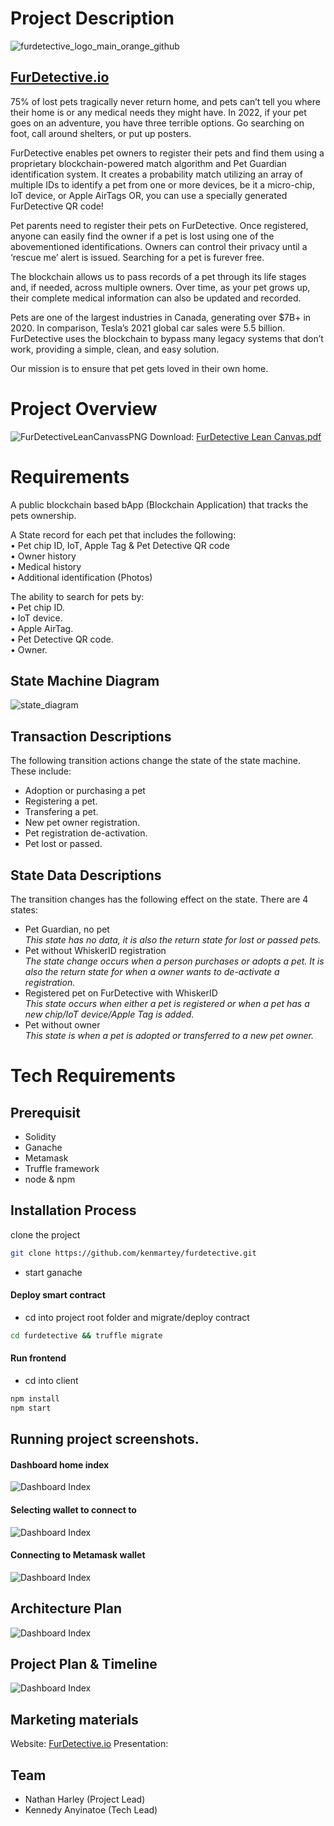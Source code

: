 # Project Description
![furdetective_logo_main_orange_github](https://user-images.githubusercontent.com/99918492/185279612-3eb568ea-a351-4f35-8ace-d6db3cc9856f.jpg)

## [FurDetective.io](https://furdetective.io)

75% of lost pets tragically never return home, and pets can’t tell you where their home is or any medical needs they might have. In 2022, if your pet goes on an adventure, you have three terrible options. Go searching on foot, call around shelters, or put up posters.  

FurDetective enables pet owners to register their pets and find them using a proprietary blockchain-powered match algorithm and Pet Guardian identification system. It creates a probability match utilizing an array of multiple IDs to identify a pet from one or more devices, be it a micro-chip, IoT device, or Apple AirTags OR, you can use a specially generated FurDetective QR code!  

Pet parents need to register their pets on FurDetective. Once registered, anyone can easily find the owner if a pet is lost using one of the abovementioned identifications. Owners can control their privacy until a ‘rescue me’ alert is issued. Searching for a pet is furever free.  

The blockchain allows us to pass records of a pet through its life stages and, if needed, across multiple owners. Over time, as your pet grows up, their complete medical information can also be updated and recorded.  

Pets are one of the largest industries in Canada, generating over $7B+ in 2020. In comparison, Tesla’s 2021 global car sales were 5.5 billion. FurDetective uses the blockchain to bypass many legacy systems that don’t work, providing a simple, clean, and easy solution.

Our mission is to ensure that pet gets loved in their own home.


# Project Overview
![FurDetectiveLeanCanvassPNG](https://user-images.githubusercontent.com/99918492/185234704-d12fdaf5-20e3-42ed-9ff3-4425f7651710.png)
Download: [FurDetective Lean Canvas.pdf](https://github.com/kenmartey/furdetective/files/9365804/FurDetective.Lean.Canvas.pdf)

# Requirements
A public blockchain based bApp (Blockchain Application) that tracks the pets ownership.

A State record for each pet that includes the following:  
• Pet chip ID, IoT, Apple Tag & Pet Detective QR code  
• Owner history  
• Medical history  
• Additional identification (Photos)  

The ability to search for pets by:  
• Pet chip ID.  
• IoT device.  
• Apple AirTag.  
• Pet Detective QR code.    
• Owner.  

## State Machine Diagram
![state_diagram](https://user-images.githubusercontent.com/99918492/185465223-6c709a88-c788-4705-8e10-af1858e6164c.png)


## Transaction Descriptions
The following transition actions change the state of the state machine. These include:

- Adoption or purchasing a pet
- Registering a pet.
- Transfering a pet.
- New pet owner registration.
- Pet registration de-activation.
- Pet lost or passed.

## State Data Descriptions
The transition changes has the following effect on the state. There are 4 states:

- Pet Guardian, no pet  
  _This state has no data, it is also the return state for lost or passed pets._
- Pet without WhiskerID registration  
  _The state change occurs when a person purchases or adopts a pet. It is also the return state for when a owner wants to de-activate a registration._
- Registered pet on FurDetective with WhiskerID  
  _This state occurs when either a pet is registered or when a pet has a new chip/IoT device/Apple Tag is added._
- Pet without owner  
  _This state is when a pet is adopted or transferred to a new pet owner._

# Tech Requirements

## Prerequisit

- Solidity
- Ganache
- Metamask
- Truffle framework
- node & npm

## Installation Process

clone the project

```sh
git clone https://github.com/kenmartey/furdetective.git
```

- start ganache

#### Deploy smart contract

- cd into project root folder and migrate/deploy contract

```sh
cd furdetective && truffle migrate
```

#### Run frontend

- cd into client

```sh
npm install
npm start
```

## Running project screenshots.

#### Dashboard home index

![Dashboard Index](./client/src/styles/dasboard/assets/img/dashboard_index.png)

#### Selecting wallet to connect to

![Dashboard Index](./client/src/styles/dasboard/assets/img/wallet_selection.png)

#### Connecting to Metamask wallet

![Dashboard Index](./client/src/styles/dasboard/assets/img/metamask_wallet.png)

## Architecture Plan
![Dashboard Index](./client/src/styles/dasboard/assets/img/architecture_plan.jpg)

## Project Plan & Timeline
![Dashboard Index](./client/src/styles/dasboard/assets/img/project_timeline.png)

## Marketing materials
Website: [FurDetective.io](https://furdetective.io)
Presentation: 


## Team

- Nathan Harley (Project Lead)
- Kennedy Anyinatoe (Tech Lead)
